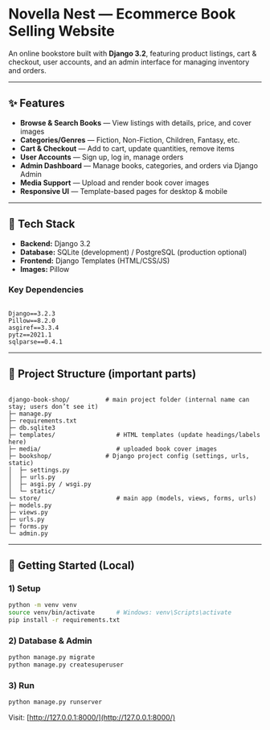 # Novella Nest — Ecommerce Book Selling Website

An online bookstore built with **Django 3.2**, featuring product listings, cart & checkout, user accounts, and an admin interface for managing inventory and orders.  

---

## ✨ Features

- **Browse & Search Books** — View listings with details, price, and cover images  
- **Categories/Genres** — Fiction, Non-Fiction, Children, Fantasy, etc.  
- **Cart & Checkout** — Add to cart, update quantities, remove items  
- **User Accounts** — Sign up, log in, manage orders  
- **Admin Dashboard** — Manage books, categories, and orders via Django Admin  
- **Media Support** — Upload and render book cover images  
- **Responsive UI** — Template-based pages for desktop & mobile

---

## 🧱 Tech Stack

- **Backend:** Django 3.2  
- **Database:** SQLite (development) / PostgreSQL (production optional)  
- **Frontend:** Django Templates (HTML/CSS/JS)  
- **Images:** Pillow

### Key Dependencies
```

Django==3.2.3
Pillow==8.2.0
asgiref==3.3.4
pytz==2021.1
sqlparse==0.4.1

```

---

## 📂 Project Structure (important parts)

```

django-book-shop/          # main project folder (internal name can stay; users don’t see it)
├─ manage.py
├─ requirements.txt
├─ db.sqlite3
├─ templates/                 # HTML templates (update headings/labels here)
├─ media/                     # uploaded book cover images
├─ bookshop/               # Django project config (settings, urls, static)
│  ├─ settings.py
│  ├─ urls.py
│  ├─ asgi.py / wsgi.py
│  └─ static/
└─ store/                     # main app (models, views, forms, urls)
├─ models.py
├─ views.py
├─ urls.py
├─ forms.py
└─ admin.py

````
---

## 🚀 Getting Started (Local)

### 1) Setup
```bash
python -m venv venv
source venv/bin/activate      # Windows: venv\Scripts\activate
pip install -r requirements.txt
````

### 2) Database & Admin

```bash
python manage.py migrate
python manage.py createsuperuser
```

### 3) Run

```bash
python manage.py runserver
```

Visit: [http://127.0.0.1:8000/](http://127.0.0.1:8000/)


